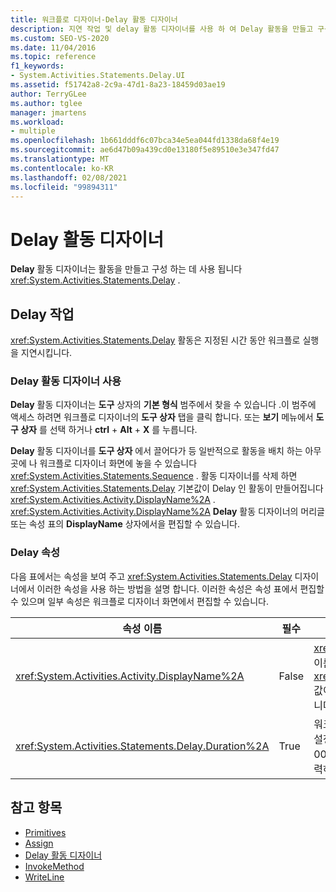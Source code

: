 ```yaml
---
title: 워크플로 디자이너-Delay 활동 디자이너
description: 지연 작업 및 delay 활동 디자이너를 사용 하 여 Delay 활동을 만들고 구성 하는 방법에 대해 알아봅니다.
ms.custom: SEO-VS-2020
ms.date: 11/04/2016
ms.topic: reference
f1_keywords:
- System.Activities.Statements.Delay.UI
ms.assetid: f51742a8-2c9a-47d1-8a23-18459d03ae19
author: TerryGLee
ms.author: tglee
manager: jmartens
ms.workload:
- multiple
ms.openlocfilehash: 1b661dddf6c07bca34e5ea044fd1338da68f4e19
ms.sourcegitcommit: ae6d47b09a439cd0e13180f5e89510e3e347fd47
ms.translationtype: MT
ms.contentlocale: ko-KR
ms.lasthandoff: 02/08/2021
ms.locfileid: "99894311"
---
```

# <a name="delay-activity-designer"></a>Delay 활동 디자이너

**Delay** 활동 디자이너는 활동을 만들고 구성 하는 데 사용 됩니다 <xref:System.Activities.Statements.Delay> .

## <a name="the-delay-activity"></a>Delay 작업

<xref:System.Activities.Statements.Delay> 활동은 지정된 시간 동안 워크플로 실행을 지연시킵니다.

### <a name="use-the-delay-activity-designer"></a>Delay 활동 디자이너 사용

**Delay** 활동 디자이너는 **도구** 상자의 **기본 형식** 범주에서 찾을 수 있습니다 .이 범주에 액세스 하려면 워크플로 디자이너의 **도구 상자** 탭을 클릭 합니다. 또는 **보기** 메뉴에서 **도구 상자** 를 선택 하거나 **ctrl** + **Alt** + **X** 를 누릅니다.

**Delay** 활동 디자이너를 **도구 상자** 에서 끌어다가 등 일반적으로 활동을 배치 하는 아무 곳에 나 워크플로 디자이너 화면에 놓을 수 있습니다 <xref:System.Activities.Statements.Sequence> . 활동 디자이너를 삭제 하면 <xref:System.Activities.Statements.Delay> 기본값이 Delay 인 활동이 만들어집니다 <xref:System.Activities.Activity.DisplayName%2A> . <xref:System.Activities.Activity.DisplayName%2A> **Delay** 활동 디자이너의 머리글 또는 속성 표의 **DisplayName** 상자에서을 편집할 수 있습니다.

### <a name="the-delay-properties"></a>Delay 속성

다음 표에서는 속성을 보여 주고 <xref:System.Activities.Statements.Delay> 디자이너에서 이러한 속성을 사용 하는 방법을 설명 합니다. 이러한 속성은 속성 표에서 편집할 수 있으며 일부 속성은 워크플로 디자이너 화면에서 편집할 수 있습니다.

|속성 이름|필수|사용량|
|-|--------------|-|
|<xref:System.Activities.Activity.DisplayName%2A>|False|<xref:System.Activities.Statements.Delay> 활동의 이름입니다. 기본값은 Delay입니다. <xref:System.Activities.Activity.DisplayName%2A>값이 반드시 필요한 것은 아니지만 사용 하는 것이 좋습니다.|
|<xref:System.Activities.Statements.Delay.Duration%2A>|True|워크플로를 지연할 시간입니다. 이 속성은 속성 표에서 설정합니다. 리터럴 <xref:System.TimeSpan>을 00:00:00 형식으로 입력하거나 Visual Basic 식을 입력하여 시간을 지정합니다.|

## <a name="see-also"></a>참고 항목

- [Primitives](../workflow-designer/primitives-activity-designers.md)
- [Assign](../workflow-designer/assign-activity-designer.md)
- [Delay 활동 디자이너](../workflow-designer/delay-activity-designer.md)
- [InvokeMethod](../workflow-designer/invokemethod-activity-designer.md)
- [WriteLine](../workflow-designer/writeline-activity-designer.md)